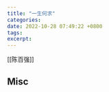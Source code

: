 ```yaml
---
title: "一生何求"
categories: 
date: 2022-10-28 07:49:22 +0800
tags: 
excerpt: 
---
```



[[陈百强]]









## Misc



